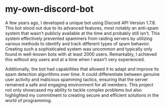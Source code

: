 # my-own-discord-bot

A few years ago, I developed a unique bot using Discord API Version 1.7.8. This bot stood out due to its advanced features, most notably an anti-spam system that wasn't publicly available at the time and probably still isn't. This system effectively prevented spammers from raiding servers by utilizing various methods to identify and track different types of spam behavior. Creating such a sophisticated system was uncommon and typically only found in well-known bots with at least 2000 users. Remarkably, I achieved this without any users and at a time when I wasn't very experienced.

Additionally, the bot had capabilities that allowed it to adapt and improve its spam detection algorithms over time. It could differentiate between genuine user activity and malicious spamming tactics, ensuring that the server remained a safe and engaging environment for all members. This project not only showcased my ability to tackle complex problems but also highlighted my commitment to creating secure and efficient solutions in the world of programming.
